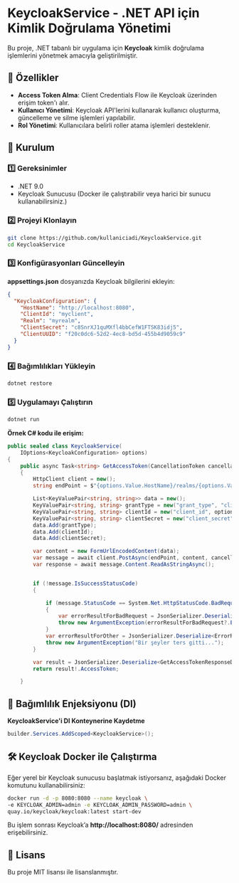 ﻿# KeycloakService - .NET API için Kimlik Doğrulama Yönetimi

Bu proje, .NET tabanlı bir uygulama için **Keycloak** kimlik doğrulama işlemlerini yönetmek amacıyla geliştirilmiştir.

## 🚀 Özellikler
- **Access Token Alma**: Client Credentials Flow ile Keycloak üzerinden erişim token'ı alır.
- **Kullanıcı Yönetimi**: Keycloak API'lerini kullanarak kullanıcı oluşturma, güncelleme ve silme işlemleri yapılabilir.
- **Rol Yönetimi**: Kullanıcılara belirli roller atama işlemleri desteklenir.


## 📌 Kurulum
### 1️⃣ Gereksinimler
- .NET 9.0
- Keycloak Sunucusu (Docker ile çalıştırabilir veya harici bir sunucu kullanabilirsiniz.)

### 2️⃣ Projeyi Klonlayın
```bash
git clone https://github.com/kullaniciadi/KeycloakService.git
cd KeycloakService
```

### 3️⃣ Konfigürasyonları Güncelleyin
**appsettings.json** dosyanızda Keycloak bilgilerini ekleyin:
```json
{
  "KeycloakConfiguration": {
    "HostName": "http://localhost:8080",
    "ClientId": "myclient",
    "Realm": "myrealm",
    "ClientSecret": "c8SnrXJ1quMXfl4bbCefW1FTSK83idj5",
    "ClientUUID": "f20c0dc6-52d2-4ec8-bd5d-455b4d9059c9"
  }
}
```

### 4️⃣ Bağımlılıkları Yükleyin
```bash
dotnet restore
```

### 5️⃣ Uygulamayı Çalıştırın
```bash
dotnet run
```


**Örnek C# kodu ile erişim:**
```csharp
public sealed class KeycloakService(
    IOptions<KeycloakConfiguration> options)
{
    public async Task<string> GetAccessToken(CancellationToken cancellationToken = default)
    {
        HttpClient client = new();
        string endPoint = $"{options.Value.HostName}/realms/{options.Value.Realm}/protocol/openid-connect/token";

        List<KeyValuePair<string, string>> data = new();
        KeyValuePair<string, string> grantType = new("grant_type", "client_credentials");
        KeyValuePair<string, string> clientId = new("client_id", options.Value.ClientId);
        KeyValuePair<string, string> clientSecret = new("client_secret", options.Value.ClientSecret);
        data.Add(grantType);
        data.Add(clientId);
        data.Add(clientSecret);

        var content = new FormUrlEncodedContent(data);
        var message = await client.PostAsync(endPoint, content, cancellationToken);
        var response = await message.Content.ReadAsStringAsync();


        if (!message.IsSuccessStatusCode)
        {

            if (message.StatusCode == System.Net.HttpStatusCode.BadRequest)
            {
                var errorResultForBadRequest = JsonSerializer.Deserialize<BadRequestErrorResponseDto>(response);
                throw new ArgumentException(errorResultForBadRequest?.ErrorMessage);
            }
            var errorResultForOther = JsonSerializer.Deserialize<ErrorResponseDto>(response);
            throw new ArgumentException("Bir şeyler ters gitti...");
        }

        var result = JsonSerializer.Deserialize<GetAccessTokenResponseDto>(response);
        return result!.AccessToken;

    }
```

## 📌 Bağımlılık Enjeksiyonu (DI)
**KeycloakService'i DI Konteynerine Kaydetme**
```csharp
builder.Services.AddScoped<KeycloakService>();
```

## 🛠 Keycloak Docker ile Çalıştırma
Eğer yerel bir Keycloak sunucusu başlatmak istiyorsanız, aşağıdaki Docker komutunu kullanabilirsiniz:
```bash
docker run -d -p 8080:8080 --name keycloak \
-e KEYCLOAK_ADMIN=admin -e KEYCLOAK_ADMIN_PASSWORD=admin \
quay.io/keycloak/keycloak:latest start-dev
```

Bu işlem sonrası Keycloak’a **http://localhost:8080/** adresinden erişebilirsiniz.

## 📜 Lisans
Bu proje MIT lisansı ile lisanslanmıştır.


